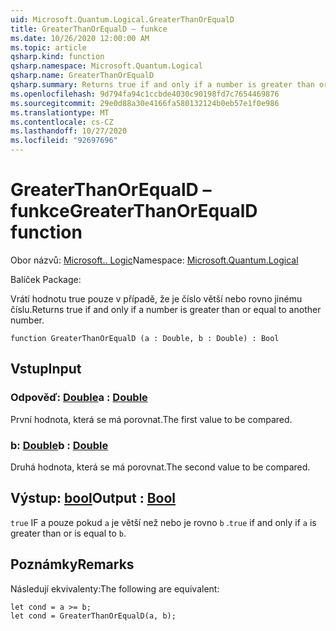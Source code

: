 ```yaml
---
uid: Microsoft.Quantum.Logical.GreaterThanOrEqualD
title: GreaterThanOrEqualD – funkce
ms.date: 10/26/2020 12:00:00 AM
ms.topic: article
qsharp.kind: function
qsharp.namespace: Microsoft.Quantum.Logical
qsharp.name: GreaterThanOrEqualD
qsharp.summary: Returns true if and only if a number is greater than or equal to another number.
ms.openlocfilehash: 9d794fa94c1ccbde4030c90198fd7c7654469876
ms.sourcegitcommit: 29e0d88a30e4166fa580132124b0eb57e1f0e986
ms.translationtype: MT
ms.contentlocale: cs-CZ
ms.lasthandoff: 10/27/2020
ms.locfileid: "92697696"
---
```

# <a name="greaterthanorequald-function"></a><span data-ttu-id="4d44e-102">GreaterThanOrEqualD – funkce</span><span class="sxs-lookup"><span data-stu-id="4d44e-102">GreaterThanOrEqualD function</span></span>

<span data-ttu-id="4d44e-103">Obor názvů: [Microsoft.. Logic](xref:Microsoft.Quantum.Logical)</span><span class="sxs-lookup"><span data-stu-id="4d44e-103">Namespace: [Microsoft.Quantum.Logical](xref:Microsoft.Quantum.Logical)</span></span>

<span data-ttu-id="4d44e-104">Balíček [](https://nuget.org/packages/)</span><span class="sxs-lookup"><span data-stu-id="4d44e-104">Package: [](https://nuget.org/packages/)</span></span>


<span data-ttu-id="4d44e-105">Vrátí hodnotu true pouze v případě, že je číslo větší nebo rovno jinému číslu.</span><span class="sxs-lookup"><span data-stu-id="4d44e-105">Returns true if and only if a number is greater than or equal to another number.</span></span>

```qsharp
function GreaterThanOrEqualD (a : Double, b : Double) : Bool
```


## <a name="input"></a><span data-ttu-id="4d44e-106">Vstup</span><span class="sxs-lookup"><span data-stu-id="4d44e-106">Input</span></span>

### <a name="a--double"></a><span data-ttu-id="4d44e-107">Odpověď: [Double](xref:microsoft.quantum.lang-ref.double)</span><span class="sxs-lookup"><span data-stu-id="4d44e-107">a : [Double](xref:microsoft.quantum.lang-ref.double)</span></span>

<span data-ttu-id="4d44e-108">První hodnota, která se má porovnat.</span><span class="sxs-lookup"><span data-stu-id="4d44e-108">The first value to be compared.</span></span>


### <a name="b--double"></a><span data-ttu-id="4d44e-109">b: [Double](xref:microsoft.quantum.lang-ref.double)</span><span class="sxs-lookup"><span data-stu-id="4d44e-109">b : [Double](xref:microsoft.quantum.lang-ref.double)</span></span>

<span data-ttu-id="4d44e-110">Druhá hodnota, která se má porovnat.</span><span class="sxs-lookup"><span data-stu-id="4d44e-110">The second value to be compared.</span></span>



## <a name="output--bool"></a><span data-ttu-id="4d44e-111">Výstup: [bool](xref:microsoft.quantum.lang-ref.bool)</span><span class="sxs-lookup"><span data-stu-id="4d44e-111">Output : [Bool](xref:microsoft.quantum.lang-ref.bool)</span></span>

<span data-ttu-id="4d44e-112">`true` IF a pouze pokud `a` je větší než nebo je rovno `b` .</span><span class="sxs-lookup"><span data-stu-id="4d44e-112">`true` if and only if `a` is greater than or is equal to `b`.</span></span>

## <a name="remarks"></a><span data-ttu-id="4d44e-113">Poznámky</span><span class="sxs-lookup"><span data-stu-id="4d44e-113">Remarks</span></span>

<span data-ttu-id="4d44e-114">Následují ekvivalenty:</span><span class="sxs-lookup"><span data-stu-id="4d44e-114">The following are equivalent:</span></span>

```Q#
let cond = a >= b;
let cond = GreaterThanOrEqualD(a, b);
```